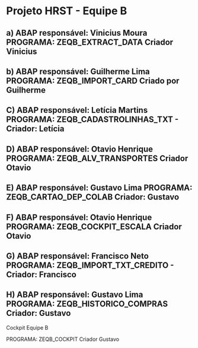 # Projeto HRST - Equipe B

a)  ABAP responsável: Vinicius Moura
PROGRAMA: ZEQB_EXTRACT_DATA Criador Vinicius
 --------------------------------------------------------------------------------------------------------------
b) ABAP responsável: Guilherme Lima
PROGRAMA: ZEQB_IMPORT_CARD Criado por Guilherme
---------------------------------------------------------------------------------------------------------------
C) ABAP responsável: Letícia Martins
PROGRAMA: ZEQB_CADASTROLINHAS_TXT - Criador: Letícia 
---------------------------------------------------------------------------------------------------------------
D) ABAP responsável: Otavio Henrique
PROGRAMA:  ZEQB_ALV_TRANSPORTES Criador Otavio
---------------------------------------------------------------------------------------------------------------
E) ABAP responsável:  Gustavo Lima
PROGRAMA: ZEQB_CARTAO_DEP_COLAB Criador: Gustavo
---------------------------------------------------------------------------------------------------------------
F) ABAP responsável:  Otavio Henrique
PROGRAMA: ZEQB_COCKPIT_ESCALA Criador Otavio
---------------------------------------------------------------------------------------------------------------
G) ABAP responsável: Francisco Neto
PROGRAMA: ZEQB_IMPORT_TXT_CREDITO - Criador: Francisco
---------------------------------------------------------------------------------------------------------------
H) ABAP responsável: Gustavo Lima
PROGRAMA: ZEQB_HISTORICO_COMPRAS Criador: Gustavo
---------------------------------------------------------------------------------------------------------------
Cockpit Equipe B

PROGRAMA: ZEQB_COCKPIT Criador Gustavo
